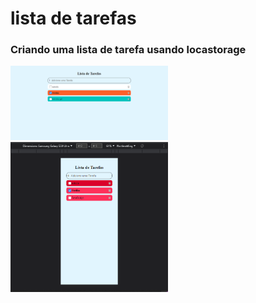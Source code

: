 # lista de tarefas

### Criando uma lista de tarefa usando locastorage 

<div>
    <img style="width: 50%" src="./src/img/todo-list-web.png" alt="todo list web">
    <img style="width: 50%" src="./src/img/list-mob.png" alt="">
</div>